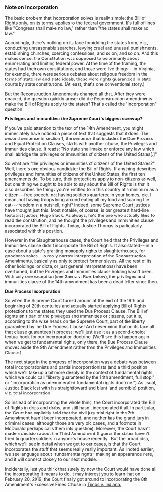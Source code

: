 ### Note on Incorporation

The basic problem that incorporation solves is really simple: the Bill of Rights only, on its terms, applies to the federal government.  It's full of lines like "Congress shall make no law," rather than "the states shall make no law." 

Accordingly, there's nothing on its face forbidding the states from, e.g., conducting unreasonable searches, levying cruel and unusual punishments, establishing churches, coercing confessions, and so on, and so on. And this makes sense: the Constitution was supposed to be primarily about enumerating and limiting federal power. At the time of the framing, the states had their own constitutions, and those were live things---in Virginia, for example, there were serious debates about religious freedom in the terms of state law and state ideals; these were rights guaranteed in state courts by state constitutions. (At least, that's one conventional story.)

But the Reconstruction Amendments changed all that. After they were enacted, the question quickly arose: did the Reconstruction Amendments make the Bill of Rights apply to the states? That's called the "incorporation" question.

**Privileges and Immunities: the Supreme Court's biggest screwup?**

If you've paid attention to the text of the 14th Amendment, you might immediately have noticed a piece of text that suggests that it does. The second sentence in section 1, the sentence that includes the Due Process and Equal Protection Clauses, starts with another clause, the Privileges and Immunities clause. It reads: "No state shall make or enforce any law which shall abridge the privileges or immunities of citizens of the United States[.]"

So what are "the privileges or immunities of citizens of the United States?" Well, there's one obvious candidate: the Bill of Rights. If anything describes privileges and immunities of citizens of the United States, the first ten amendments do. To be sure, their protections apply to non-citizens as well, but one thing we ought to be able to say about the Bill of Rights is that it also describes the things you're entitled to in this country at a minimum as a citizen---free speech, not having soldiers quartered in your homes, etc. I mean, not having troops lying around eating all my food and scaring the cat---freedom in a nutshell, right? Indeed, some Supreme Court justices have thought just this. Most notable, of course, is our greatest hard-line textualist justice, Hugo Black. As always, he's the one who actually likes to read the constitution, and he thought the privileges and immunities clause incorporated the Bill of Rights. Today, Justice Thomas is particularly associated with this position.

However in the Slaughterhouse cases, the Court held that the Privileges and Immunities clause didn't incorporate the Bill of Rights. It also stated---in a case about a state's granting monopoly rights to slaughterhouses, for goodness sakes---a really narrow interpretation of the Reconstruction Amendments, basically as only to protect former slaves. All the rest of its other holdings (or dicta, or just general interpretations) have been overturned, but the Privileges and Immunities clause holding hasn't been. With only one exception (see Saenz v. Roe, below), the privileges and immunities clause of the 14th amendment has been a dead letter since then. 

**Due Process Incorporation**

So when the Supreme Court turned around at the end of the 19th and beginning of 20th centuries and actually started applying Bill of Rights protections to the states, they used the Due Process Clause.  The Bill of Rights isn't part of the privileges and immunities of citizens, but it is, according to the wise heads on the Supreme Court, part of the liberty guaranteed by the Due Process Clause! And never mind that on its face all that clause guarantees is process; we'll just use it as a second-choice textual hook for our incorporation doctrine. (We'll see this happen again when we get to fundamental rights, only there, the Due Process Clause shoves aside the 9th Amendment rather than the Privileges and Immunities Clause.)

The next stage in the progress of incorporation was a debate was between total incorporationists and partial incorporationists (and a third position which we'll take up a bit more deeply in the context of fundamental rights, which we could call "liberty guaranteed by the 14th amendment, full stop," or "incorporation as unenumerated fundamental rights doctrine.") As usual, Justice Black lost with his straightfoward and blunt (and sensible) position, viz. total incorporation. 

So instead of incorporating the whole thing, the Court incorporated the Bill of Rights in drips and drabs, and still hasn't incorporated it all. In particular, the Court has explicitly held that the civil jury trial right in the 7th Amendment hasn't been incorporated, and neither has the grand jury in criminal cases (although those are very old cases, and a footnote in McDonald perhaps calls them into question). Moreover, the Court hasn't made a decision about the Third Amendment (I guess the states haven't tried to quarter soldiers in anyone's house recently.) But the broad idea, which we'll see in detail when we get to our cases, is that the Court incorporates the stuff that seems really really important. As I noted earlier, we see language about "fundamental rights" making an appearance here, and it will connect closely to our next module.

Incidentally, lest you think that surely by now the Court would have done all the incorporating it means to do, it may interest you to learn that on February 20, 2019, the Court finally got around to incorporating the 8th Amendment's Excessive Fines Clause in [Timbs v. Indiana.](https://www.scotusblog.com/case-files/cases/timbs-v-indiana/)


